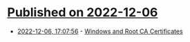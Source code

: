 # [Published on 2022-12-06](index.md)

* [2022-12-06, 17:07:56](https://lobste.rs/s/mnkidm/windows_root_ca_certificates) - [Windows and Root CA Certificates](https://cohost.org/ecn/post/498568-windows-and-root-ca)
